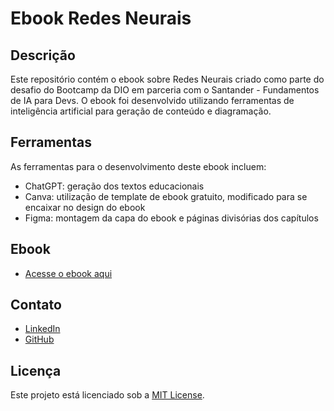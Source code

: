 # Ebook Redes Neurais

## Descrição
Este repositório contém o ebook sobre Redes Neurais criado como parte do desafio do Bootcamp da DIO em parceria com o Santander - Fundamentos de IA para Devs. O ebook foi desenvolvido utilizando ferramentas de inteligência artificial para geração de conteúdo e diagramação.

## Ferramentas
As ferramentas para o desenvolvimento deste ebook incluem:
- ChatGPT: geração dos textos educacionais
- Canva: utilização de template de ebook gratuito, modificado para se encaixar no design do ebook
- Figma: montagem da capa do ebook e páginas divisórias dos capítulos

## Ebook
- [Acesse o ebook aqui](Ebook%20Redes%20Neurais.pdf)

## Contato
- [LinkedIn](https://www.linkedin.com/in/rebecca-morlin-1701122a4/)
- [GitHub](https://github.com/rebeccamorlin)

## Licença
Este projeto está licenciado sob a [MIT License](LICENSE).
